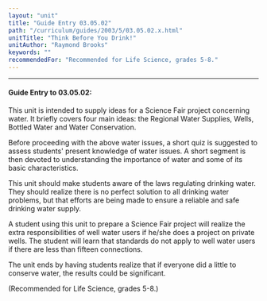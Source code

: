 ```yaml
---
layout: "unit"
title: "Guide Entry 03.05.02"
path: "/curriculum/guides/2003/5/03.05.02.x.html"
unitTitle: "Think Before You Drink!"
unitAuthor: "Raymond Brooks"
keywords: ""
recommendedFor: "Recommended for Life Science, grades 5-8."
---
```

<body>
<hr/>
<h4>
Guide Entry to 03.05.02:
</h4>
<p>
This unit is intended to supply ideas for a Science Fair project concerning water. It briefly covers four main ideas: the Regional Water Supplies, Wells, Bottled Water and Water Conservation.
</p>
<p>
Before proceeding with the above water issues, a short quiz is suggested to assess students' present knowledge of water issues. A short segment is then devoted to understanding the importance of water and some of its basic characteristics.
</p>
<p>
This unit should make students aware of the laws regulating drinking water. They should realize there is no perfect solution to all drinking water problems, but that efforts are being made to ensure a reliable and safe drinking water supply.
</p>
<p>
A student using this unit to prepare a Science Fair project will realize the extra responsibilities of well water users if he/she does a project on private wells. The student will learn that standards do not apply to well water users if there are less than fifteen connections.
</p>
<p>
The unit ends by having students realize that if everyone did a little to conserve water, the results could be significant.
</p>
<p>
(Recommended for Life Science, grades 5-8.)
</p>
</body>